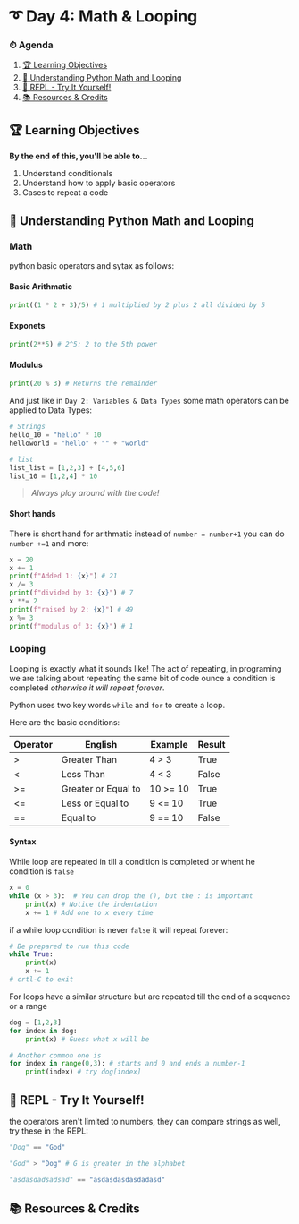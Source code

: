 # ➰ Day 4: Math & Looping

### ⏱ Agenda

1. [🏆 Learning Objectives](#%f0%9f%8f%86-learning-objectives)
1. [📖 Understanding Python Math and Looping](#%f0%9f%93%96-understanding-python-math-and-looping)
1. [🐍 REPL - Try It Yourself!](#%f0%9f%90%8d-repl-try-it-yourself)
1. [📚 Resources & Credits](#%f0%9f%93%9a-resources-amp-credits)

## 🏆 Learning Objectives

**By the end of this, you'll be able to...**

1. Understand conditionals
1. Understand how to apply basic operators
1. Cases to repeat a code

## 📖 Understanding Python Math and Looping
### Math
python basic operators and sytax as follows:
#### Basic Arithmatic
```python
print((1 * 2 + 3)/5) # 1 multiplied by 2 plus 2 all divided by 5
```
#### Exponets
```python
print(2**5) # 2^5: 2 to the 5th power
```
#### Modulus
```python
print(20 % 3) # Returns the remainder
```
And just like in `Day 2: Variables & Data Types` some math operators can be applied to Data Types:
```python
# Strings
hello_10 = "hello" * 10
helloworld = "hello" + "" + "world"

# list 
list_list = [1,2,3] + [4,5,6]
list_10 = [1,2,4] * 10
```
> _Always play around with the code!_
#### Short hands
There is short hand for arithmatic instead of `number = number+1` you can do `number +=1`
and more:

```python
x = 20
x += 1
print(f"Added 1: {x}") # 21
x /= 3
print(f"divided by 3: {x}") # 7 
x **= 2
print(f"raised by 2: {x}") # 49
x %= 3
print(f"modulus of 3: {x}") # 1
```

### Looping
Looping is exactly what it sounds like! The act of repeating, in programing we are talking about repeating the same bit of code ounce a condition is completed _otherwise it will repeat forever_.

Python uses two key words `while` and `for` to create a loop.

Here are the basic conditions: 

| Operator | English             | Example              | Result |
|----------|---------------------|----------------------|--------|
| >        | Greater Than        | 4 > 3                | True   |
| <        | Less Than           | 4 < 3                | False  |
| >=       | Greater or Equal to | 10 >= 10             | True   |
| <=       | Less or Equal to    | 9 <= 10              | True   |
| ==       | Equal to            | 9 == 10              | False  |

#### Syntax
While loop are repeated in till a condition is completed or whent he condition is `false`
```python
x = 0
while (x > 3):  # You can drop the (), but the : is important
    print(x) # Notice the indentation
    x += 1 # Add one to x every time
```
if a while loop condition is never `false` it will repeat forever:

```python
# Be prepared to run this code
while True:
    print(x)
    x += 1
# crtl-C to exit
```

For loops have a similar structure but are repeated till the end of a sequence or a range
```python
dog = [1,2,3]
for index in dog:
    print(x) # Guess what x will be

# Another common one is
for index in range(0,3): # starts and 0 and ends a number-1 
    print(index) # try dog[index]
```

## 🐍 REPL - Try It Yourself!
the operators aren't limited to numbers, they can compare strings as well, try these in the REPL:
```python
"Dog" == "God"
```

```python
"God" > "Dog" # G is greater in the alphabet
```

```python
"asdasdadsadsad" == "asdasdasdasdadasd"
```

## 📚 Resources & Credits
